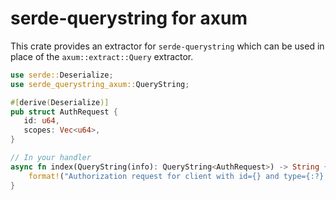 # serde-querystring for axum

This crate provides an extractor for `serde-querystring` which can be used in place of the `axum::extract::Query` extractor.

```rust
use serde::Deserialize;
use serde_querystring_axum::QueryString;

#[derive(Deserialize)]
pub struct AuthRequest {
   id: u64,
   scopes: Vec<u64>,
}

// In your handler
async fn index(QueryString(info): QueryString<AuthRequest>) -> String {
    format!("Authorization request for client with id={} and type={:?}!", info.id, info.response_type)
}
```